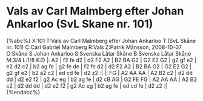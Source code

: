# Vals av Carl Malmberg efter Johan Ankarloo (SvL Skane nr. 101)

{%abc%}
X:101
T:Vals av Carl Malmberg efter Johan Ankarloo
T:(SvL Skåne nr. 101)
C:Carl Gabriel Malmberg
R:Vals
Z:Patrik Månsson, 2008-10-07
O:Skåne
S:Johan Ankarloo
S:Svenska Låtar Skåne
B:Svenska Låtar Skåne
M:3/4
L:1/8
K:D
|: A2 | f2 fe d2 | d2 F2 A2 | B2 BA G2 | G2 E2 G2 | g2 gf e2 | 
e2 d2 c2 | b2 ag fe | g2 fe de | f2 fe d2 | d2 F2 A2 |
B2 BA G2 | G2 E2 G2 | g2 gf e2 | b2 a2 c2 | ed cd fe | d2 z2 :| 
|: FG | A2 AA AA | A2 B2 c2 | d2 dd dd | d2 e2 f2 | 
g2 Ac eg | b2 ag fe | d2 cB AG | G2 FE FG | 
A2 AA AA | A2 B2 c2 | d2 dd dd | d2 e2 f2 | 
g2 Ac eg | b2 ag fe | ed cd fe | d2 z2 :|
{%endabc%}

